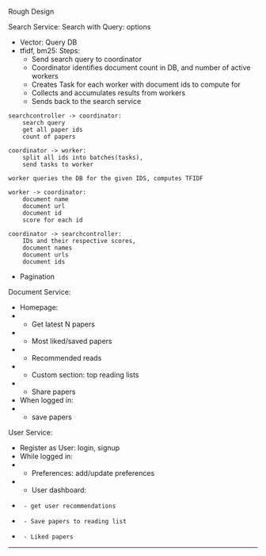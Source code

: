 Rough Design

Search Service:
  Search with Query:
   options
   - Vector: Query DB
   - tfidf, bm25:
     Steps:
       - Send search query to coordinator
       - Coordinator identifies document count in DB, and number of active workers
       - Creates Task for each worker with document ids to compute for
       - Collects and accumulates results from workers
       - Sends back to the search service

    searchcontroller -> coordinator:
        search query
        get all paper ids
        count of papers

    coordinator -> worker:
        split all ids into batches(tasks),
        send tasks to worker

    worker queries the DB for the given IDS, computes TFIDF

    worker -> coordinator:
        document name
        document url
        document id
        score for each id

    coordinator -> searchcontroller:
        IDs and their respective scores,
        document names
        document urls
        document ids


 * Pagination
 
Document Service:
 * Homepage:
 * 	- Get latest N papers
 * 	- Most liked/saved papers
 * 	- Recommended reads
 * 	- Custom section: top reading lists
 * 	- Share papers
 * When logged in:
 * 	- save papers

User Service:
 * Register as User: login, signup
 * While logged in:
 * - Preferences: add/update preferences
 * - User dashboard:
 * 		- get user recommendations
 * 		- Save papers to reading list
 * 		- Liked papers

----------------------------------------

